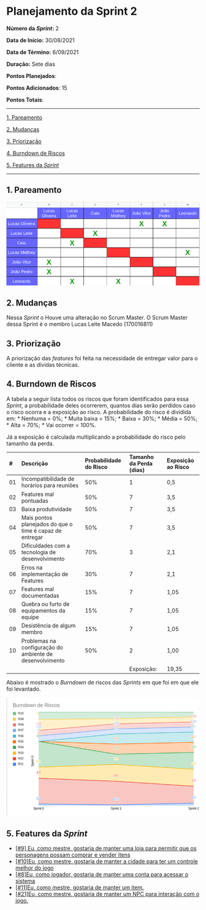 # Planejamento da Sprint 2

**Número da _Sprint_:** 2

**Data de Início:** 30/08/2021  

**Data de Término:** 6/09/2021

**Duração:** Sete dias

**Pontos Planejados**: 

**Pontos Adicionados**: 15

**Pontos Totais**: 

-------

[1. Pareamento](#1-pareamento)

[2. Mudanças](#2-mudanças)

[3. Priorização](#3-priorização)

[4. Burndown de Riscos](#4-burndown-de-riscos)

[5. Features da _Sprint_](#5-features-da-sprint)

-------
## 1. Pareamento
![](images/pairing_table_sprint2.png)

## 2. Mudanças
Nessa _Sprint_ o Houve uma alteração no Scrum Master. O Scrum Master dessa Sprint é o membro Lucas Leite Macedo (170016811)  

## 3. Priorização
A priorização das _features_ foi feita na necessidade de entregar valor para o cliente e as dívidas técnicas.

## 4. Burndown de Riscos

A  tabela a seguir lista todos os riscos que foram identificados para essa _Sprint_, a probabilidade deles ocorrerem, quantos dias serão perdidos caso o risco ocorra e a exposição ao risco. A probabilidade do risco é dividida em:
    * Nenhuma = 0%;
    * Muita baixa = 15%;
    * Baixa = 30%;
    * Média = 50%;
    * Alta = 70%;
    * Vai ocorrer = 100%.

Já a exposição é calculada multiplicando a probabilidade do risco pelo tamanho da perda.

| #  | Descrição | Probabilidade do Risco |Tamanho da Perda (dias)|Exposição ao Risco |
| :- | :---------------                                         | :---| :-| :--- |
| 01 | Incompatibilidade de horários para reuniões              | 50% | 1 | 0,5 |
| 02 | Features mal pontuadas                                   | 50% | 7 | 3,5  |
| 03 | Baixa produtividade                                      | 50% | 7 | 3,5  |
| 04 | Mais pontos planejados do que o time é capaz de entregar | 50% | 7 | 3,5  |
| 05 | Dificuldades com a tecnologia de desenvolvimento         | 70% | 3 | 2,1  |
| 06 | Erros na implementação de Features                       | 30% | 7 | 2,1  |
| 07 | Features mal documentadas                                | 15% | 7 | 1,05 |
| 08 | Quebra ou furto de equipamentos da equipe                | 15% | 7 | 1,05 |
| 09 | Desistência de algum membro                              | 15% | 7 | 1,05 |
| 10 | Problemas na configuração do ambiente de desenvolvimento | 50% | 2 | 1,00  |
|    |   |   | Exposição:  | 19,35 |

Abaixo é mostrado o _Burndown_ de riscos das _Sprints_ em que foi em que ele foi levantado.

![](images/burndown_risk_sprint2.png)

## 5. Features da _Sprint_
* <a href="https://github.com/lucaaas/Equipe8DS/issues/9">[#9] Eu, como mestre, gostaria de manter uma loja para permitir que os personagens possam comprar e vender itens  </a>
* <a href="https://github.com/lucaaas/Equipe8DS/issues/10"> [#10]Eu, como mestre, gostaria de manter a cidade para ter um controle melhor do jogo </a>
* <a href="https://github.com/lucaaas/Equipe8DS/issues/8"> [#8]Eu, como jogador, gostaria de manter uma conta para acessar o sistema </a>
* <a href="https://github.com/lucaaas/Equipe8DS/issues/11"> [#11]Eu, como mestre, gostaria de manter um item. </a>
* <a href="https://github.com/lucaaas/Equipe8DS/issues/21"> [#21]Eu, como mestre, gostaria de manter um NPC para interação com o jogo. </a>